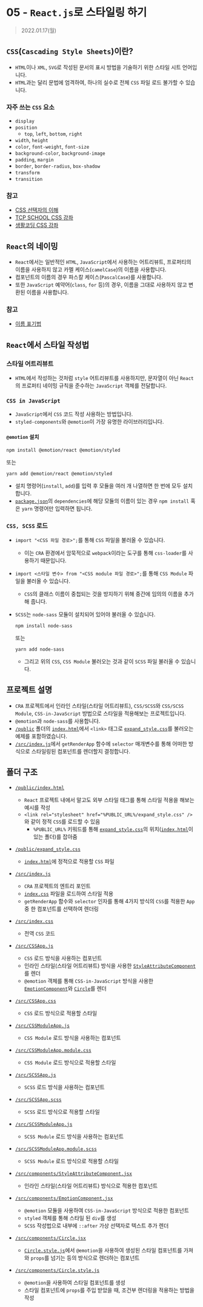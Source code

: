 # 05 - `React.js`로 스타일링 하기

> 2022.01.17(월)

## `CSS`(`Cascading Style Sheets`)이란?

- `HTML`이나 `XML`, `SVG`로 작성된 문서의 표시 방법을 기술하기 위한 스타일 시트 언어입니다.
- `HTML`과는 달리 문법에 엄격하여, 하나의 실수로 전체 `CSS` 파일 로드 불가할 수 있습니다.

### 자주 쓰는 `CSS` 요소

- `display`
- `position`
  - `top`, `left`, `bottom`, `right`
- `width`, `height`
- `color`, `font-weight`, `font-size`
- `background-color`, `background-image`
- `padding`, `margin`
- `border`, `border-radius`, `box-shadow`
- `transform`
- `transition`

### 참고

- [CSS 선택자의 이해](https://www.nextree.co.kr/p8468/)
- [TCP SCHOOL CSS 강좌](http://www.tcpschool.com/css/intro)
- [생활코딩 CSS 강좌](https://opentutorials.org/course/2418)

## `React`의 네이밍

- `React`에서는 일반적인 `HTML`, `JavaScript`에서 사용하는 어트리뷰트, 프로퍼티의 이름을 사용하지 않고 카멜 케이스(`camelCase`)의 이름을 사용합니다.
- 컴포넌트의 이름의 경우 파스칼 케이스(`PascalCase`)를 사용합니다.
- 또한 `JavaScript` 예약어(`class`, `for` 등)의 경우, 이름을 그대로 사용하지 않고 변환된 이름을 사용합니다.

### 참고

- [이름 표기법](https://velog.io/@leyuri/%ED%91%9C%EA%B8%B0%EB%B2%95-%EC%8A%A4%EB%84%A4%EC%9D%B4%ED%81%AC-%EC%BC%80%EC%9D%B4%EC%8A%A4-%ED%8C%8C%EC%8A%A4%EC%B9%BC-%EC%BC%80%EC%9D%B4%EC%8A%A4-%EC%B9%B4%EB%A9%9C-%EC%BC%80%EC%9D%B4%EC%8A%A4)

## `React`에서 스타일 작성법

### 스타일 어트리뷰트

- `HTML`에서 작성하는 것처럼 `style` 어트리뷰트를 사용하지만, 문자열이 아닌 `React`의 프로퍼티 네이밍 규칙을 준수하는 `JavaScript` 객체를 전달합니다.

### `CSS in JavaScript`

- `JavaScript`에서 `CSS` 코드 작성 사용하는 방법입니다.
- `styled-components`와 `@emotion`이 가장 유명한 라이브러리입니다.

#### `@emotion` 설치

```shell
npm install @emotion/react @emotion/styled
```

또는

```shell
yarn add @emotion/react @emotion/styled
```

- 설치 명령어(`install`, `add`)를 입력 후 모듈을 여러 개 나열하면 한 번에 모두 설치합니다.
- [`package.json`](./package.json)의 `dependencies`에 해당 모듈의 이름이 있는 경우 `npm install` 혹은 `yarn` 명령어만 입력하면 됩니다.

### `CSS, SCSS` 로드

- `import "<CSS 파일 경로>";`를 통해 `CSS` 파일을 불러올 수 있습니다.

  - 이는 `CRA` 환경에서 암묵적으로 `webpack`이라는 도구를 통해 `css-loader`를 사용하기 때문입니다.

- `import <스타일 변수> from "<CSS module 파일 경로>";`를 통해 `CSS Module` 파일을 불러올 수 있습니다.

  - `CSS`의 클래스 이름이 중첩되는 것을 방지하기 위해 중간에 임의의 이름을 추가해 줍니다.

- `SCSS`는 `node-sass` 모듈이 설치되어 있어야 불러올 수 있습니다.

  ```shell
  npm install node-sass
  ```

  또는

  ```shell
  yarn add node-sass
  ```

  - 그리고 위의 `CSS`, `CSS Module` 불러오는 것과 같이 `SCSS` 파일 불러올 수 있습니다.

## 프로젝트 설명

- `CRA` 프로젝트에서 인라인 스타일(스타일 어트리뷰트), `CSS/SCSS`와 `CSS/SCSS Module`, `CSS-in-JavaScript` 방법으로 스타일을 적용해보는 프로젝트입니다.
- `@emotion`과 `node-sass`를 사용합니다.
- [`/public`](./public) 폴더의 [`index.html`](./public/index.html)에서 `<link>` 태그로 [`expand_style.css`](./public/expand_style.css)를 불러오는 예제를 포함하였습니다.
- [`/src/index.js`](./src/index.js)에서 `getRenderApp` 함수에 `selector` 매개변수를 통해 어떠한 방식으로 스타일링된 컴포넌트를 렌더할지 결정합니다.

## 폴더 구조

- [`/public/index.html`](./public/index.html)

  - `React` 프로젝트 내에서 말고도 외부 스타일 태그를 통해 스타일 적용을 해보는 예시를 작성
  - `<link rel="stylesheet" href="%PUBLIC_URL%/expand_style.css" />`와 같이 정적 `CSS`를 로드할 수 있음
    - `%PUBLIC_URL%` 키워드를 통해 [`expand_style.css`](./public/expand_style.css)의 위치([`index.html`](./public/index.html)이 있는 폴더)를 잡아줌

- [`/public/expand_style.css`](./public/expand_style.css)

  - [`index.html`](./public/index.html)에 정적으로 적용할 `CSS` 파일

- [`/src/index.js`](./src/index.js)

  - `CRA` 프로젝트의 엔트리 포인트
  - [`index.css`](./src/index.css) 파일을 로드하여 스타일 적용
  - `getRenderApp` 함수와 `selector` 인자를 통해 4가지 방식의 `CSS`를 적용한 `App` 중 한 컴포넌트를 선택하여 렌더링

- [`/src/index.css`](./src/index.css)

  - 전역 `CSS` 코드

- [`/src/CSSApp.js`](./src/CSSApp.js)

  - `CSS` 로드 방식을 사용하는 컴포넌트
  - 인라인 스타일(스타일 어트리뷰트) 방식을 사용한 [`StyleAttributeComponent`](./src/components/StyleAttributeComponent.jsx)를 렌더
  - `@emotion` 객체를 통해 `CSS-in-JavaScript` 방식을 사용한 [`EmotionComponent`](./src/components/EmotionComponent.jsx)와 [`Circle`](./src/components/Circle.jsx)를 렌더

- [`/src/CSSApp.css`](./src/CSSApp.css)

  - `CSS` 로드 방식으로 적용할 스타일

- [`/src/CSSModuleApp.js`](./src/CSSModuleApp.js)

  - `CSS Module` 로드 방식을 사용하는 컴포넌트

- [`/src/CSSModuleApp.module.css`](./src/CSSModuleApp.module.css)

  - `CSS Module` 로드 방식으로 적용할 스타일

- [`/src/SCSSApp.js`](./src/SCSSApp.js)

  - `SCSS` 로드 방식을 사용하는 컴포넌트

- [`/src/SCSSApp.scss`](./src/SCSSApp.scss)

  - `SCSS` 로드 방식으로 적용할 스타일

- [`/src/SCSSModuleApp.js`](./src/SCSSModuleApp.js)

  - `SCSS Module` 로드 방식을 사용하는 컴포넌트

- [`/src/SCSSModuleApp.module.scss`](./src/SCSSModuleApp.module.scss)

  - `SCSS Module` 로드 방식으로 적용할 스타일

- [`/src/components/StyleAttributeComponent.jsx`](./src/components/StyleAttributeComponent.jsx)

  - 인라인 스타일(스타일 어트리뷰트) 방식으로 적용한 컴포넌트

- [`/src/components/EmotionComponent.jsx`](./src/components/EmotionComponent.jsx)

  - `@emotion` 모듈을 사용하여 `CSS-in-JavaScript` 방식으로 적용한 컴포넌트
  - `styled` 객체를 통해 스타일 된 `div`를 생성
  - `SCSS` 작성법으로 내부에 `::after` 가상 선택자로 텍스트 추가 렌더

- [`/src/components/Circle.jsx`](./src/components/Circle.jsx)

  - [`Circle.style.js`](./src/components/Circle.style.js)에서 `@emotion`을 사용하여 생성된 스타일 컴포넌트를 가져와 `props`를 넘기는 등의 방식으로 렌더하는 컴포넌트

- [`/src/components/Circle.style.js`](./src/components/Circle.style.js)

  - `@emotion`을 사용하여 스타일 컴포넌트를 생성
  - 스타일 컴포넌트에 `props`를 주입 받았을 때, 조건부 렌더링을 적용하는 방법을 작성
